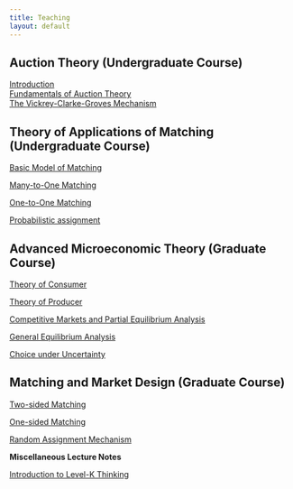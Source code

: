 ```yaml
---
title: Teaching
layout: default
---
```


**Auction Theory (Undergraduate Course)** 
-----



[Introduction](https://github.com/haihan/haihan.github.io/raw/master/teaching/intromarketdesign/lecture01.pdf)  
[Fundamentals of Auction Theory](https://github.com/haihan/haihan.github.io/blob/master/teaching/intromarketdesign/lecture02.pdf)      
[The Vickrey-Clarke-Groves Mechanism
](https://github.com/haihan/haihan.github.io/blob/master/teaching/intromarketdesign/lecture03.pdf)    


  **Theory of Applications of Matching (Undergraduate Course)** 
-----



[Basic Model of Matching](https://github.com/haihan/haihan.github.io/raw/master/teaching/intromatching/matching01.pdf)         
  
[Many-to-One Matching](https://github.com/haihan/haihan.github.io/raw/master/teaching/intromatching/matching02.pdf)       
  
[One-to-One Matching](https://github.com/haihan/haihan.github.io/raw/master/teaching/intromatching/matching03.pdf)         
  
[Probabilistic assignment](https://github.com/haihan/haihan.github.io/raw/master/teaching/intromatching/matching04.pdf)     



**Advanced Microeconomic Theory (Graduate Course)** 
-----




[Theory of Consumer]("/Teaching/micro/consumer.pdf")  

[Theory of Producer]("/Teaching/micro/consumer.pdf")  

[Competitive Markets and Partial Equilibrium Analysis]("/Teaching/micro/consumer.pdf")  

[General Equilibrium Analysis]("/Teaching/micro/consumer.pdf")  

[Choice under Uncertainty]("/Teaching/micro/consumer.pdf")	     





**Matching and Market Design (Graduate Course)** 
-----



[Two-sided Matching]("/Teaching/micro/consumer.pdf")  

[One-sided Matching]("/Teaching/micro/consumer.pdf")    

[Random Assignment Mechanism]("Teaching/matching/RSM.pdf")





**Miscellaneous Lecture Notes**



[Introduction to Level-K Thinking](https://github.com/haihan/haihan.github.io/raw/master/teaching/micro/Level_k.pdf)

